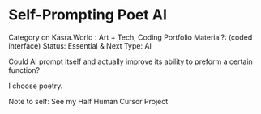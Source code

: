 # Self-Prompting Poet AI

Category on Kasra.World : Art + Tech, Coding
Portfolio Material?: (coded interface)
Status: Essential & Next
Type: AI

Could AI prompt itself and actually improve its ability to preform a certain function?

I choose poetry. 

Note to self: See my Half Human Cursor Project
